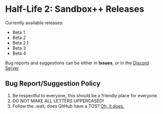 # Half-Life 2: Sandbox++ Releases
Currently available releases:
- Beta 1
- Beta 2
- Beta 2.1
- Beta 3
- Beta 4

Bug reports and suggestions can be either in **Issues**, or in the [Discord Server](https://discord.gg/3DkET6fqXr).

## Bug Report/Suggestion Policy
1. Be respectful to everyone, this should be a friendly place for everyone.
2. DO NOT MAKE ALL LETTERS UPPERCASED!
3. Follow the..wait, does GitHub have a TOS? [Oh, it does.](https://docs.github.com/en/site-policy/github-terms/github-terms-of-service)

